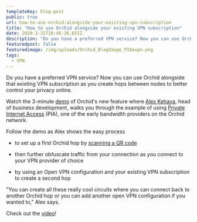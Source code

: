 ```yaml
---
templateKey: blog-post
public: true
url: how-to-use-orchid-alongside-your-existing-vpn-subscription
title: "How to use Orchid alongside your existing VPN subscription"
date: 2020-3-31T16:46:36.651Z
description: "Do you have a preferred VPN service? Now you can use Orchid alongside that existing VPN subscription as you create hops between nodes to better control your privacy online."
featuredpost: false
featuredimage: /img/uploads/Orchid_BlogImage_PIAovpn.png
tags:
  - VPN
---
```

Do you have a preferred VPN service? Now you can use Orchid alongside that existing VPN subscription as you create hops between nodes to better control your privacy online.

Watch the 3-minute [demo](https://drive.google.com/drive/u/1/folders/1TqhQxQ0Ou_IKyTzNM-zqB4_7WlOqptvG) of Orchid's new feature where [Alex Kehaya](https://twitter.com/afkehaya), head of business development, walks you through the example of using [Private Internet Access](https://www.privateinternetaccess.com/) (PIA), one of the early bandwidth providers on the Orchid network.

Follow the demo as Alex shows the easy process 

-   to set up a first Orchid hop by [scanning a QR code](https://blog.orchid.com/get-hopping-faster-making-privacy-easier-with-qr-codes/) 

-   then further obfuscate traffic from your connection as you connect to your VPN provider of choice

-   by using an Open VPN configuration and your existing VPN subscription to create a second hop

"You can create all these really cool circuits where you can connect back to another Orchid hop or you can add another open VPN configuration if you wanted to," Alex says.

Check out the [video](https://drive.google.com/drive/u/1/folders/1TqhQxQ0Ou_IKyTzNM-zqB4_7WlOqptvG)!